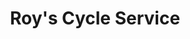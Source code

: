---
title: "Roy's Cycle Service"
url: /newhall-santa-clarita/roys-cycle-service/
shop: motorcycle
---